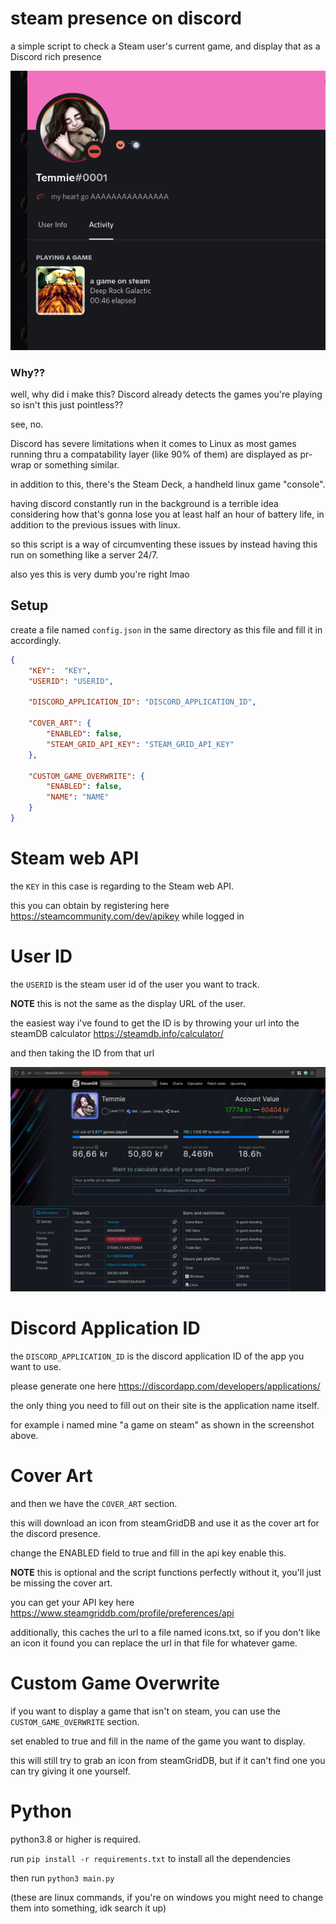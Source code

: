 # steam presence on discord

a simple script to check a Steam user's current game, and display that as a Discord rich presence

![ExampleImage](readmeimages/exmaple.png)

### Why??
well, why did i make this? Discord already detects the games you're playing so isn't this just pointless??

see, no.

Discord has severe limitations when it comes to Linux as most games running thru a compatability layer (like 90% of them) are displayed as pr-wrap or something similar.

in addition to this, there's the Steam Deck, a handheld linux game "console".

having discord constantly run in the background is a terrible idea considering how that's gonna lose you at least half an hour of battery life, in addition to the previous issues with linux.

so this script is a way of circumventing these issues by instead having this run on something like a server 24/7.

also yes this is very dumb you're right lmao

## Setup
create a file named `config.json` in the same directory as this file and fill it in accordingly.
 
```json
{
    "KEY":  "KEY",
    "USERID": "USERID",

    "DISCORD_APPLICATION_ID": "DISCORD_APPLICATION_ID",

    "COVER_ART": {
        "ENABLED": false,
        "STEAM_GRID_API_KEY": "STEAM_GRID_API_KEY"
    },

    "CUSTOM_GAME_OVERWRITE": {
        "ENABLED": false,
        "NAME": "NAME"
    }
}
```
# Steam web API
the `KEY` in this case is regarding to the Steam web API.

this you can obtain by registering here https://steamcommunity.com/dev/apikey while logged in

# User ID
the `USERID` is the steam user id of the user you want to track.

**NOTE** this is not the same as the display URL of the user.

the easiest way i've found to get the ID is by throwing your url into the steamDB calculator https://steamdb.info/calculator/

and then taking the ID from that url

![ExampleImage](readmeimages/steamDB.png)

# Discord Application ID
the `DISCORD_APPLICATION_ID` is the discord application ID of the app you want to use.

please generate one here https://discordapp.com/developers/applications/

the only thing you need to fill out on their site is the application name itself.

for example i named mine "a game on steam" as shown in the screenshot above.

# Cover Art
and then we have the `COVER_ART` section.

this will download an icon from steamGridDB and use it as the cover art for the discord presence.

change the ENABLED field to true and fill in the api key enable this.

**NOTE** this is optional and the script functions perfectly without it, you'll just be missing the cover art.

you can get your API key here https://www.steamgriddb.com/profile/preferences/api

additionally, this caches the url to a file named icons.txt, so if you don't like an icon it found you can replace the url in that file for whatever game.

# Custom Game Overwrite
if you want to display a game that isn't on steam, you can use the `CUSTOM_GAME_OVERWRITE` section.

set enabled to true and fill in the name of the game you want to display.

this will still try to grab an icon from steamGridDB, but if it can't find one you can try giving it one yourself.
# Python
python3.8 or higher is required.

run `pip install -r requirements.txt` to install all the dependencies

then run `python3 main.py`

(these are linux commands, if you're on windows you might need to change them into something, idk search it up)